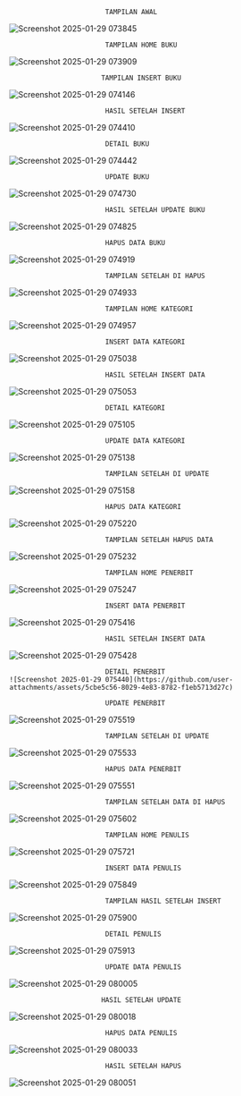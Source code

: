                             TAMPILAN AWAL
![Screenshot 2025-01-29 073845](https://github.com/user-attachments/assets/41bef7f7-bbf7-441a-9a13-fd2eb8e5253b)

                            TAMPILAN HOME BUKU
![Screenshot 2025-01-29 073909](https://github.com/user-attachments/assets/9ac048cc-613c-4a9b-9265-ed3a4f663ed0)

                           TAMPILAN INSERT BUKU
![Screenshot 2025-01-29 074146](https://github.com/user-attachments/assets/0fd7665d-00d6-4d52-8b06-7e1691383c77)

                            HASIL SETELAH INSERT
![Screenshot 2025-01-29 074410](https://github.com/user-attachments/assets/6142b320-1b84-4e63-a257-f7528306cd1e)

                            DETAIL BUKU
![Screenshot 2025-01-29 074442](https://github.com/user-attachments/assets/94371f3f-0733-43ec-b1b2-e29b887621b6)

                            UPDATE BUKU
![Screenshot 2025-01-29 074730](https://github.com/user-attachments/assets/3afada7f-492d-4086-9481-755f74495878)

                            HASIL SETELAH UPDATE BUKU
 ![Screenshot 2025-01-29 074825](https://github.com/user-attachments/assets/84b93bf2-e31a-460f-a89f-bf83cf0bb6d0)

                            HAPUS DATA BUKU
 ![Screenshot 2025-01-29 074919](https://github.com/user-attachments/assets/d9249221-770d-41bc-b145-8f4b2b81e4d7)

                            TAMPILAN SETELAH DI HAPUS
 ![Screenshot 2025-01-29 074933](https://github.com/user-attachments/assets/3802cab5-9856-45fb-a42b-5ef029c6c915)

                            TAMPILAN HOME KATEGORI
  ![Screenshot 2025-01-29 074957](https://github.com/user-attachments/assets/e0dee5b7-d39d-4506-8e3e-5b269bcae449)

                            INSERT DATA KATEGORI
 ![Screenshot 2025-01-29 075038](https://github.com/user-attachments/assets/e8e844f6-620a-419a-bdc8-6fb93fde8235)

                            HASIL SETELAH INSERT DATA
 ![Screenshot 2025-01-29 075053](https://github.com/user-attachments/assets/a808d6ac-e9f1-46ba-bf1a-08c0069cc419)

                            DETAIL KATEGORI
 ![Screenshot 2025-01-29 075105](https://github.com/user-attachments/assets/fa183529-b43b-4780-8278-bb1187bed56b)

                            UPDATE DATA KATEGORI
  ![Screenshot 2025-01-29 075138](https://github.com/user-attachments/assets/f67fa7bc-8803-4616-a237-bb361f805bca)

                            TAMPILAN SETELAH DI UPDATE
   ![Screenshot 2025-01-29 075158](https://github.com/user-attachments/assets/2417e309-ff23-46c9-88ea-323a84c03f38)

                            HAPUS DATA KATEGORI
  ![Screenshot 2025-01-29 075220](https://github.com/user-attachments/assets/607104a8-39bd-4041-bba3-b59fd199c192)

                            TAMPILAN SETELAH HAPUS DATA
  ![Screenshot 2025-01-29 075232](https://github.com/user-attachments/assets/22f82b9b-b8ad-47c9-9998-cf5d34fe48ca)

                            TAMPILAN HOME PENERBIT
   ![Screenshot 2025-01-29 075247](https://github.com/user-attachments/assets/203fafef-a6e9-49ec-9dde-47b8cb174fa9)

                            INSERT DATA PENERBIT
   ![Screenshot 2025-01-29 075416](https://github.com/user-attachments/assets/f60381cc-9456-47a5-853a-16e3088a8454)

                            HASIL SETELAH INSERT DATA
  ![Screenshot 2025-01-29 075428](https://github.com/user-attachments/assets/ccb67ade-4216-4442-9d8e-e61101f72034)

                            DETAIL PENERBIT
    ![Screenshot 2025-01-29 075440](https://github.com/user-attachments/assets/5cbe5c56-8029-4e83-8782-f1eb5713d27c)

                            UPDATE PENERBIT
  ![Screenshot 2025-01-29 075519](https://github.com/user-attachments/assets/5cfdc2ab-6917-4b85-a8eb-65a52974c485)

                            TAMPILAN SETELAH DI UPDATE
   ![Screenshot 2025-01-29 075533](https://github.com/user-attachments/assets/86966561-5870-4378-b146-d787176e9a94)

                            HAPUS DATA PENERBIT
  ![Screenshot 2025-01-29 075551](https://github.com/user-attachments/assets/62a3bf43-d7ee-4a31-9038-b0d2b15dcfd0)

                            TAMPILAN SETELAH DATA DI HAPUS
  ![Screenshot 2025-01-29 075602](https://github.com/user-attachments/assets/d990749a-7fab-41e9-8be2-a2234aed6cfe)

                            TAMPILAN HOME PENULIS
  ![Screenshot 2025-01-29 075721](https://github.com/user-attachments/assets/4e21c12c-e4bd-4a84-88ff-44127b63a6ce)

                            INSERT DATA PENULIS
  ![Screenshot 2025-01-29 075849](https://github.com/user-attachments/assets/70f1c68a-3583-417a-bdcb-1707b3e713aa)

                            TAMPILAN HASIL SETELAH INSERT
  ![Screenshot 2025-01-29 075900](https://github.com/user-attachments/assets/d8092b9b-d3cc-415e-b29f-c50ee99cd802)

                            DETAIL PENULIS
  ![Screenshot 2025-01-29 075913](https://github.com/user-attachments/assets/2929dbe0-a4fa-4b0c-a193-e736a460bbee)

                            UPDATE DATA PENULIS
   ![Screenshot 2025-01-29 080005](https://github.com/user-attachments/assets/198b527c-58e1-4b60-9a3a-d6ee1f469d70)

                           HASIL SETELAH UPDATE 
  ![Screenshot 2025-01-29 080018](https://github.com/user-attachments/assets/21a6e4d0-1001-496b-bf5d-20c6d2577096)

                            HAPUS DATA PENULIS
  ![Screenshot 2025-01-29 080033](https://github.com/user-attachments/assets/3cbcb6a3-2657-4f34-911f-7714e2dbafb2)

                            HASIL SETELAH HAPUS
  ![Screenshot 2025-01-29 080051](https://github.com/user-attachments/assets/fbf279b7-2e7d-4662-929d-94dd4faaf340)
